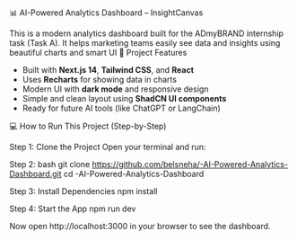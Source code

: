 📊 AI-Powered Analytics Dashboard – InsightCanvas

This is a modern analytics dashboard built for the ADmyBRAND internship task (Task A). It helps marketing teams easily see data and insights using beautiful charts and smart UI
🚀 Project Features
- Built with **Next.js 14**, **Tailwind CSS**, and **React**
- Uses **Recharts** for showing data in charts
- Modern UI with **dark mode** and responsive design
- Simple and clean layout using **ShadCN UI components**
- Ready for future AI tools (like ChatGPT or LangChain)

💻 How to Run This Project (Step-by-Step)

Step 1: Clone the Project
Open your terminal and run:

Step 2: bash
git clone https://github.com/belsneha/-AI-Powered-Analytics-Dashboard.git
cd -AI-Powered-Analytics-Dashboard

Step 3: Install Dependencies
npm install

Step 4: Start the App
npm run dev

Now open http://localhost:3000 in your browser to see the dashboard.



